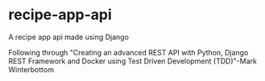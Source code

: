 # recipe-app-api
A recipe app api made using Django

Following through "Creating an advanced REST API with Python, Django REST Framework and Docker using Test Driven Development (TDD)"-Mark Winterbottom